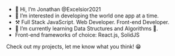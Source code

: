 - 👋 Hi, I’m Jonathan @Excelsior2021
- 👀 I’m interested in developing the world one app at a time.
- ⚒️ Full Stack JavaScript. Web Developer. Front-end Developer.
- 🌱 I’m currently learning Data Structures and Algorithms 😬.
- Front-end frameworks of choice: React.js, SolidJS


Check out my projects, let me know what you think! 😁

<!---
Excelsior2021/Excelsior2021 is a ✨ special ✨ repository because its `README.md` (this file) appears on your GitHub profile.
You can click the Preview link to take a look at your changes.
--->
